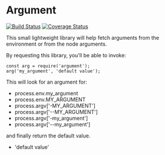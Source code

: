 # Argument
[![Build Status](https://travis-ci.org/ezzygemini/ezzy-argument.svg?branch=master)](https://travis-ci.org/ezzygemini/ezzy-argument)
[![Coverage Status](https://coveralls.io/repos/github/ezzygemini/ezzy-argument/badge.svg?branch=master)](https://coveralls.io/github/ezzygemini/ezzy-argument?branch=master)

This small lightweight library will 
help fetch arguments from the environment
or from the node arguments.

By requesting this library, you'll be able
to invoke:

```nodemon
const arg = require('argument');
arg('my_argument', 'default value');
```

This will look for an argument for:

- process.env.my_argument
- process.env.MY_ARGUMENT
- process.argv['-MY_ARGUMENT']
- process.argv['--MY_ARGUMENT']
- process.argv['-my_argument']
- process.argv['--my_argument']

and finally return the default value.

- 'default value'

